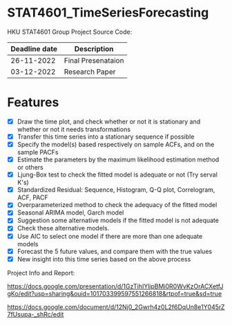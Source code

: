 # STAT4601_TimeSeriesForecasting
HKU STAT4601 Group Project Source Code:

| Deadline date | Description |
| --- | --- |
| 26-11-2022 | Final Presenataion |
| 03-12-2022 | Research Paper  |

# Features
- [x] Draw the time plot, and check whether or not it is stationary and whether or not it needs transformations
- [x] Transfer this time series into a stationary sequence if possible
- [x] Specify the model(s) based respectively on sample ACFs, and on the sample PACFs
- [x] Estimate the parameters by the maximum likelihood estimation method or others
- [x] Ljung-Box test to check the fitted model is adequate or not (Try serval K's)
- [x] Standardized Residual: Sequence, Histogram, Q-Q plot, Correlogram, ACF, PACF
- [x] Overparameterized method to check the adequacy of the fitted model
- [x] Seasonal ARIMA model, Garch model
- [x] Suggestion some alternative models if the fitted model is not adequate
- [x] Check these alternative models.
- [x] Use AIC to select one model if there are more than one adequate models
- [x] Forecast the 5 future values, and compare them with the true values
- [x] New insight into this time series based on the above process

Project Info and Report:

https://docs.google.com/presentation/d/1GzTihIYljpBMi0R0WvKzOrACXetfJgKo/edit?usp=sharing&ouid=101703399597551266818&rtpof=true&sd=true

https://docs.google.com/document/d/12Nj0_2Gwrh4z0L2f6DqUn8e1Y045rZ7fUsupa-_shRc/edit
